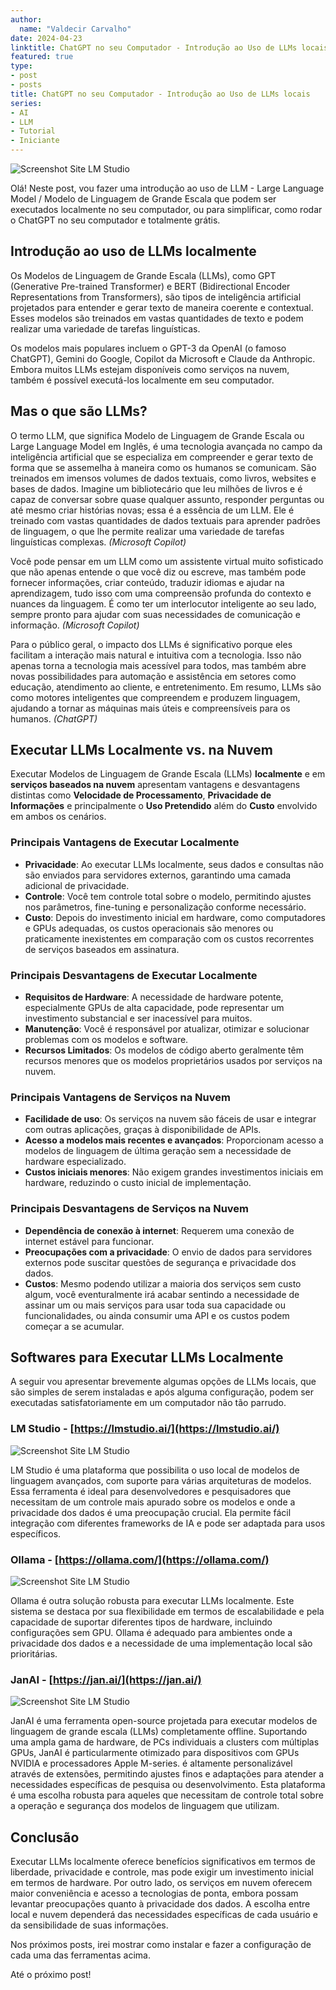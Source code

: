```yaml
---
author:
  name: "Valdecir Carvalho"
date: 2024-04-23
linktitle: ChatGPT no seu Computador - Introdução ao Uso de LLMs locais
featured: true
type:
- post
- posts
title: ChatGPT no seu Computador - Introdução ao Uso de LLMs locais
series:
- AI
- LLM
- Tutorial
- Iniciante
---
```



![Screenshot Site LM Studio](/img/chatgpt-local.webp)

Olá! Neste post, vou fazer uma introdução ao uso de LLM - Large Language Model / Modelo de Linguagem de Grande Escala que podem ser executados localmente no seu computador, ou para simplificar, como rodar o ChatGPT no seu computador e totalmente grátis.


## Introdução ao uso de LLMs localmente

Os Modelos de Linguagem de Grande Escala (LLMs), como GPT (Generative Pre-trained Transformer) e BERT (Bidirectional Encoder Representations from Transformers), são tipos de inteligência artificial projetados para entender e gerar texto de maneira coerente e contextual. Esses modelos são treinados em vastas quantidades de texto e podem realizar uma variedade de tarefas linguísticas.

Os modelos mais populares incluem o GPT-3 da OpenAI (o famoso ChatGPT), Gemini do Google, Copilot da Microsoft e Claude da Anthropic. Embora muitos LLMs estejam disponíveis como serviços na nuvem, também é possível executá-los localmente em seu computador.

## Mas o que são LLMs?

O termo LLM, que significa Modelo de Linguagem de Grande Escala ou Large Language Model em Inglês, é uma tecnologia avançada no campo da inteligência artificial que se especializa em compreender e gerar texto de forma que se assemelha à maneira como os humanos se comunicam. São treinados em imensos volumes de dados textuais, como livros, websites e bases de dados. Imagine um bibliotecário que leu milhões de livros e é capaz de conversar sobre quase qualquer assunto, responder perguntas ou até mesmo criar histórias novas; essa é a essência de um LLM. Ele é treinado com vastas quantidades de dados textuais para aprender padrões de linguagem, o que lhe permite realizar uma variedade de tarefas linguísticas complexas. _(Microsoft Copilot)_

Você pode pensar em um LLM como um assistente virtual muito sofisticado que não apenas entende o que você diz ou escreve, mas também pode fornecer informações, criar conteúdo, traduzir idiomas e ajudar na aprendizagem, tudo isso com uma compreensão profunda do contexto e nuances da linguagem. É como ter um interlocutor inteligente ao seu lado, sempre pronto para ajudar com suas necessidades de comunicação e informação. _(Microsoft Copilot)_

Para o público geral, o impacto dos LLMs é significativo porque eles facilitam a interação mais natural e intuitiva com a tecnologia. Isso não apenas torna a tecnologia mais acessível para todos, mas também abre novas possibilidades para automação e assistência em setores como educação, atendimento ao cliente, e entretenimento. Em resumo, LLMs são como motores inteligentes que compreendem e produzem linguagem, ajudando a tornar as máquinas mais úteis e compreensíveis para os humanos. _(ChatGPT)_

## Executar LLMs Localmente vs. na Nuvem

Executar Modelos de Linguagem de Grande Escala (LLMs) **localmente** e em **serviços baseados na nuvem** apresentam vantagens e desvantagens distintas como **Velocidade de Processamento**, **Privacidade de Informações** e principalmente o **Uso Pretendido** além do **Custo** envolvido em ambos os cenários.

### Principais Vantagens de Executar Localmente

- **Privacidade**: Ao executar LLMs localmente, seus dados e consultas não são enviados para servidores externos, garantindo uma camada adicional de privacidade.
- **Controle**: Você tem controle total sobre o modelo, permitindo ajustes nos parâmetros, fine-tuning e personalização conforme necessário.
- **Custo**: Depois do investimento inicial em hardware, como computadores e GPUs adequadas, os custos operacionais são menores ou praticamente inexistentes em comparação com os custos recorrentes de serviços baseados em assinatura.

### Principais Desvantagens de Executar Localmente

- **Requisitos de Hardware**: A necessidade de hardware potente, especialmente GPUs de alta capacidade, pode representar um investimento substancial e ser inacessível para muitos.
- **Manutenção**: Você é responsável por atualizar, otimizar e solucionar problemas com os modelos e software.
- **Recursos Limitados**: Os modelos de código aberto geralmente têm recursos menores que os modelos proprietários usados por serviços na nuvem.


### Principais Vantagens de Serviços na Nuvem

- **Facilidade de uso**: Os serviços na nuvem são fáceis de usar e integrar com outras aplicações, graças à disponibilidade de APIs.
- **Acesso a modelos mais recentes e avançados**: Proporcionam acesso a modelos de linguagem de última geração sem a necessidade de hardware especializado.
- **Custos iniciais menores**: Não exigem grandes investimentos iniciais em hardware, reduzindo o custo inicial de implementação.

### Principais Desvantagens de Serviços na Nuvem

- **Dependência de conexão à internet**: Requerem uma conexão de internet estável para funcionar.
- **Preocupações com a privacidade**: O envio de dados para servidores externos pode suscitar questões de segurança e privacidade dos dados.
- **Custos**: Mesmo podendo utilizar a maioria dos serviços sem custo algum, você eventuralmente irá acabar sentindo a necessidade de assinar um ou mais serviços para usar toda sua capacidade ou funcionalidades, ou ainda consumir uma API e os custos podem começar a se acumular.

## Softwares para Executar LLMs Localmente

A seguir vou apresentar brevemente algumas opções de LLMs locais, que são simples de serem instaladas e após alguma configuração, podem ser executadas satisfatoriamente em um computador não tão parrudo.

### LM Studio - [https://lmstudio.ai/](https://lmstudio.ai/)
![Screenshot Site LM Studio](/img/lmstudio-site-screenshot.png)

LM Studio é uma plataforma que possibilita o uso local de modelos de linguagem avançados, com suporte para várias arquiteturas de modelos. Essa ferramenta é ideal para desenvolvedores e pesquisadores que necessitam de um controle mais apurado sobre os modelos e onde a privacidade dos dados é uma preocupação crucial. Ela permite fácil integração com diferentes frameworks de IA e pode ser adaptada para usos específicos.

### Ollama - [https://ollama.com/](https://ollama.com/)
![Screenshot Site LM Studio](/img/ollama-site-screenshot.png)

Ollama é outra solução robusta para executar LLMs localmente. Este sistema se destaca por sua flexibilidade em termos de escalabilidade e pela capacidade de suportar diferentes tipos de hardware, incluindo configurações sem GPU. Ollama é adequado para ambientes onde a privacidade dos dados e a necessidade de uma implementação local são prioritárias.

### JanAI - [https://jan.ai/](https://jan.ai/)
![Screenshot Site LM Studio](/img/janai-site-screenshot.png)

JanAI é uma ferramenta open-source projetada para executar modelos de linguagem de grande escala (LLMs) completamente offline. Suportando uma ampla gama de hardware, de PCs individuais a clusters com múltiplas GPUs, JanAI é particularmente otimizado para dispositivos com GPUs NVIDIA e processadores Apple M-series.  é altamente personalizável através de extensões, permitindo ajustes finos e adaptações para atender a necessidades específicas de pesquisa ou desenvolvimento. Esta plataforma é uma escolha robusta para aqueles que necessitam de controle total sobre a operação e segurança dos modelos de linguagem que utilizam.

## Conclusão

Executar LLMs localmente oferece benefícios significativos em termos de liberdade, privacidade e controle, mas pode exigir um investimento inicial em termos de hardware. Por outro lado, os serviços em nuvem oferecem maior conveniência e acesso a tecnologias de ponta, embora possam levantar preocupações quanto à privacidade dos dados. A escolha entre local e nuvem dependerá das necessidades específicas de cada usuário e da sensibilidade de suas informações.

Nos próximos posts, irei mostrar como instalar e fazer a configuração de cada uma das ferramentas acima.

Até o próximo post!